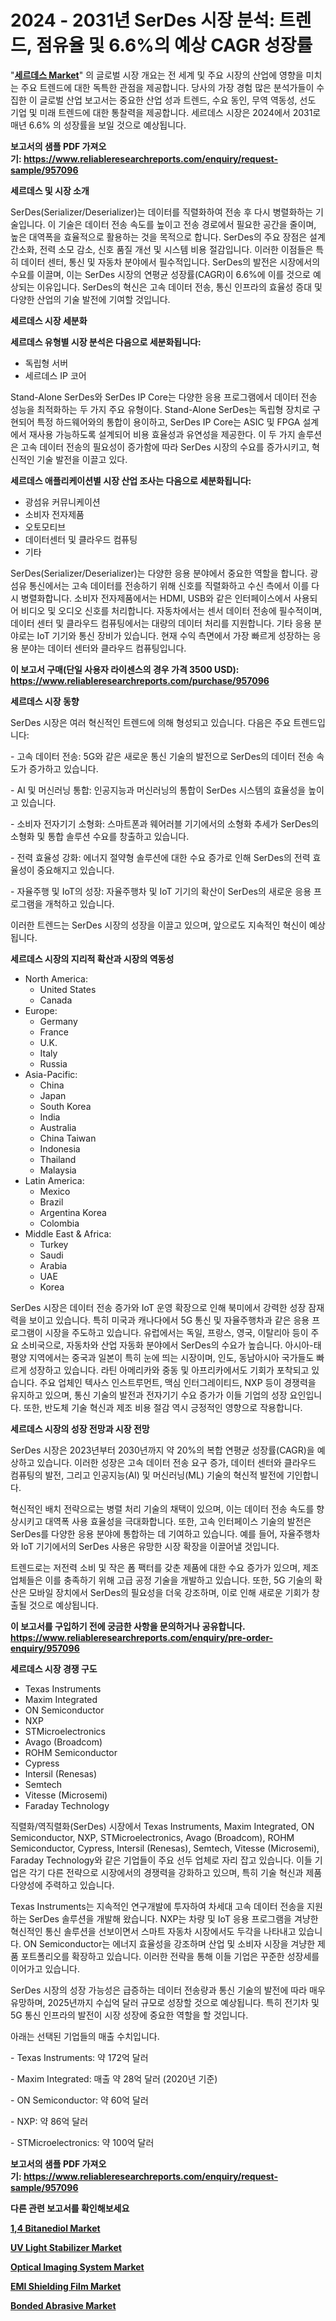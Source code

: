 <p><h1>2024 - 2031년 SerDes 시장 분석: 트렌드, 점유율 및 6.6%의 예상 CAGR 성장률</h1></p><p>"<strong><a href="https://www.reliableresearchreports.com/serdes-r957096?utm_campaign=106&utm_medium=7&utm_source=Github&utm_content=ia&utm_term=26122024&utm_id=serdes">세르데스 Market</a></strong>" 의 글로벌 시장 개요는 전 세계 및 주요 시장의 산업에 영향을 미치는 주요 트렌드에 대한 독특한 관점을 제공합니다. 당사의 가장 경험 많은 분석가들이 수집한 이 글로벌 산업 보고서는 중요한 산업 성과 트렌드, 수요 동인, 무역 역동성, 선도 기업 및 미래 트렌드에 대한 통찰력을 제공합니다. 세르데스 시장은 2024에서 2031로 매년 6.6% 의 성장률을 보일 것으로 예상됩니다.&nbsp;</p>
<p><strong>보고서의 샘플 PDF 가져오기:&nbsp;<a href="https://www.reliableresearchreports.com/enquiry/request-sample/957096?utm_campaign=106&utm_medium=7&utm_source=Github&utm_content=ia&utm_term=26122024&utm_id=serdes">https://www.reliableresearchreports.com/enquiry/request-sample/957096</a></strong></p>
<p><strong>세르데스 및 시장 소개</strong></p>
<p><p>SerDes(Serializer/Deserializer)는 데이터를 직렬화하여 전송 후 다시 병렬화하는 기술입니다. 이 기술은 데이터 전송 속도를 높이고 전송 경로에서 필요한 공간을 줄이며, 높은 대역폭을 효율적으로 활용하는 것을 목적으로 합니다. SerDes의 주요 장점은 설계 간소화, 전력 소모 감소, 신호 품질 개선 및 시스템 비용 절감입니다. 이러한 이점들은 특히 데이터 센터, 통신 및 자동차 분야에서 필수적입니다. SerDes의 발전은 시장에서의 수요를 이끌며, 이는 SerDes 시장의 연평균 성장률(CAGR)이 6.6%에 이를 것으로 예상되는 이유입니다. SerDes의 혁신은 고속 데이터 전송, 통신 인프라의 효율성 증대 및 다양한 산업의 기술 발전에 기여할 것입니다.</p></p>
<p><strong>세르데스 시장 세분화</strong></p>
<p><strong>세르데스 유형별 시장 분석은 다음으로 세분화됩니다:</strong></p>
<p><ul><li>독립형 서버</li><li>세르데스 IP 코어</li></ul></p>
<p><p>Stand-Alone SerDes와 SerDes IP Core는 다양한 응용 프로그램에서 데이터 전송 성능을 최적화하는 두 가지 주요 유형이다. Stand-Alone SerDes는 독립형 장치로 구현되어 특정 하드웨어와의 통합이 용이하고, SerDes IP Core는 ASIC 및 FPGA 설계에서 재사용 가능하도록 설계되어 비용 효율성과 유연성을 제공한다. 이 두 가지 솔루션은 고속 데이터 전송의 필요성이 증가함에 따라 SerDes 시장의 수요를 증가시키고, 혁신적인 기술 발전을 이끌고 있다.</p></p>
<p><strong>세르데스 애플리케이션별 시장 산업 조사는 다음으로 세분화됩니다:</strong></p>
<p><ul><li>광섬유 커뮤니케이션</li><li>소비자 전자제품</li><li>오토모티브</li><li>데이터센터 및 클라우드 컴퓨팅</li><li>기타</li></ul></p>
<p><p>SerDes(Serializer/Deserializer)는 다양한 응용 분야에서 중요한 역할을 합니다. 광섬유 통신에서는 고속 데이터를 전송하기 위해 신호를 직렬화하고 수신 측에서 이를 다시 병렬화합니다. 소비자 전자제품에서는 HDMI, USB와 같은 인터페이스에서 사용되어 비디오 및 오디오 신호를 처리합니다. 자동차에서는 센서 데이터 전송에 필수적이며, 데이터 센터 및 클라우드 컴퓨팅에서는 대량의 데이터 처리를 지원합니다. 기타 응용 분야로는 IoT 기기와 통신 장비가 있습니다. 현재 수익 측면에서 가장 빠르게 성장하는 응용 분야는 데이터 센터와 클라우드 컴퓨팅입니다.</p></p>
<p><strong>이 보고서 구매(단일 사용자 라이센스의 경우 가격 3500 USD): <a href="https://www.reliableresearchreports.com/purchase/957096?utm_campaign=106&utm_medium=7&utm_source=Github&utm_content=ia&utm_term=26122024&utm_id=serdes">https://www.reliableresearchreports.com/purchase/957096</a></strong></p>
<p><strong>세르데스 시장 동향</strong></p>
<p><p>SerDes 시장은 여러 혁신적인 트렌드에 의해 형성되고 있습니다. 다음은 주요 트렌드입니다:</p><p>- 고속 데이터 전송: 5G와 같은 새로운 통신 기술의 발전으로 SerDes의 데이터 전송 속도가 증가하고 있습니다.</p><p>- AI 및 머신러닝 통합: 인공지능과 머신러닝의 통합이 SerDes 시스템의 효율성을 높이고 있습니다.</p><p>- 소비자 전자기기 소형화: 스마트폰과 웨어러블 기기에서의 소형화 추세가 SerDes의 소형화 및 통합 솔루션 수요를 창출하고 있습니다.</p><p>- 전력 효율성 강화: 에너지 절약형 솔루션에 대한 수요 증가로 인해 SerDes의 전력 효율성이 중요해지고 있습니다.</p><p>- 자율주행 및 IoT의 성장: 자율주행차 및 IoT 기기의 확산이 SerDes의 새로운 응용 프로그램을 개척하고 있습니다.</p><p>이러한 트렌드는 SerDes 시장의 성장을 이끌고 있으며, 앞으로도 지속적인 혁신이 예상됩니다.</p></p>
<p><strong>세르데스 시장의 지리적 확산과 시장의 역동성</strong></p>
<p><ul>
    <li>
        North America:
        <ul>
            <li>United States</li>
            <li>Canada</li>
        </ul>
    </li>
    <li>
        Europe:
        <ul>
            <li>Germany</li>
            <li>France</li>
            <li>U.K.</li>
            <li>Italy</li>
            <li>Russia</li>
        </ul>
    </li>
    <li>
        Asia-Pacific:
        <ul>
            <li>China</li>
            <li>Japan</li>
            <li>South Korea</li>
            <li>India</li>
            <li>Australia</li>
            <li>China Taiwan</li>
            <li>Indonesia</li>
            <li>Thailand</li>
            <li>Malaysia</li>
        </ul>
    </li>
    <li>
        Latin America:
        <ul>
            <li>Mexico</li>
            <li>Brazil</li>
            <li>Argentina Korea</li>
            <li>Colombia</li>
        </ul>
    </li>
    <li>
        Middle East & Africa:
        <ul>
            <li>Turkey</li>
            <li>Saudi</li>
            <li>Arabia</li>
            <li>UAE</li>
            <li>Korea</li>
        </ul>
    </li>
    </ul></p>
<p><p>SerDes 시장은 데이터 전송 증가와 IoT 운영 확장으로 인해 북미에서 강력한 성장 잠재력을 보이고 있습니다. 특히 미국과 캐나다에서 5G 통신 및 자율주행차과 같은 응용 프로그램이 시장을 주도하고 있습니다. 유럽에서는 독일, 프랑스, 영국, 이탈리아 등이 주요 소비국으로, 자동차와 산업 자동화 분야에서 SerDes의 수요가 높습니다. 아시아-태평양 지역에서는 중국과 일본이 특히 눈에 띄는 시장이며, 인도, 동남아시아 국가들도 빠르게 성장하고 있습니다. 라틴 아메리카와 중동 및 아프리카에서도 기회가 포착되고 있습니다. 주요 업체인 텍사스 인스트루먼트, 맥심 인터그레이티드, NXP 등이 경쟁력을 유지하고 있으며, 통신 기술의 발전과 전자기기 수요 증가가 이들 기업의 성장 요인입니다. 또한, 반도체 기술 혁신과 제조 비용 절감 역시 긍정적인 영향으로 작용합니다.</p></p>
<p><strong>세르데스 시장의 성장 전망과 시장 전망</strong></p>
<p><p>SerDes 시장은 2023년부터 2030년까지 약 20%의 복합 연평균 성장률(CAGR)을 예상하고 있습니다. 이러한 성장은 고속 데이터 전송 요구 증가, 데이터 센터와 클라우드 컴퓨팅의 발전, 그리고 인공지능(AI) 및 머신러닝(ML) 기술의 혁신적 발전에 기인합니다.</p><p>혁신적인 배치 전략으로는 병렬 처리 기술의 채택이 있으며, 이는 데이터 전송 속도를 향상시키고 대역폭 사용 효율성을 극대화합니다. 또한, 고속 인터페이스 기술의 발전은 SerDes를 다양한 응용 분야에 통합하는 데 기여하고 있습니다. 예를 들어, 자율주행차와 IoT 기기에서의 SerDes 사용은 유망한 시장 확장을 이끌어낼 것입니다.</p><p>트렌드로는 저전력 소비 및 작은 폼 팩터를 갖춘 제품에 대한 수요 증가가 있으며, 제조업체들은 이를 충족하기 위해 고급 공정 기술을 개발하고 있습니다. 또한, 5G 기술의 확산은 모바일 장치에서 SerDes의 필요성을 더욱 강조하며, 이로 인해 새로운 기회가 창출될 것으로 예상됩니다.</p></p>
<p><strong>이 보고서를 구입하기 전에 궁금한 사항을 문의하거나 공유합니다. <a href="https://www.reliableresearchreports.com/enquiry/pre-order-enquiry/957096?utm_campaign=106&utm_medium=7&utm_source=Github&utm_content=ia&utm_term=26122024&utm_id=serdes">https://www.reliableresearchreports.com/enquiry/pre-order-enquiry/957096</a></strong></p>
<p><strong>세르데스 시장 경쟁 구도</strong></p>
<p><ul><li>Texas Instruments</li><li>Maxim Integrated</li><li>ON Semiconductor</li><li>NXP</li><li>STMicroelectronics</li><li>Avago (Broadcom)</li><li>ROHM Semiconductor</li><li>Cypress</li><li>Intersil (Renesas)</li><li>Semtech</li><li>Vitesse (Microsemi)</li><li>Faraday Technology</li></ul></p>
<p><p>직렬화/역직렬화(SerDes) 시장에서 Texas Instruments, Maxim Integrated, ON Semiconductor, NXP, STMicroelectronics, Avago (Broadcom), ROHM Semiconductor, Cypress, Intersil (Renesas), Semtech, Vitesse (Microsemi), Faraday Technology와 같은 기업들이 주요 선두 업체로 자리 잡고 있습니다. 이들 기업은 각기 다른 전략으로 시장에서의 경쟁력을 강화하고 있으며, 특히 기술 혁신과 제품 다양성에 주력하고 있습니다.</p><p>Texas Instruments는 지속적인 연구개발에 투자하여 차세대 고속 데이터 전송을 지원하는 SerDes 솔루션을 개발해 왔습니다. NXP는 차량 및 IoT 응용 프로그램을 겨냥한 혁신적인 통신 솔루션을 선보이면서 스마트 자동차 시장에서도 두각을 나타내고 있습니다. ON Semiconductor는 에너지 효율성을 강조하며 산업 및 소비자 시장을 겨냥한 제품 포트폴리오를 확장하고 있습니다. 이러한 전략을 통해 이들 기업은 꾸준한 성장세를 이어가고 있습니다.</p><p>SerDes 시장의 성장 가능성은 급증하는 데이터 전송량과 통신 기술의 발전에 따라 매우 유망하며, 2025년까지 수십억 달러 규모로 성장할 것으로 예상됩니다. 특히 전기차 및 5G 통신 인프라의 발전이 시장 성장에 중요한 역할을 할 것입니다.</p><p>아래는 선택된 기업들의 매출 수치입니다.</p><p>- Texas Instruments: 약 172억 달러 </p><p>- Maxim Integrated: 매출 약 28억 달러 (2020년 기준)</p><p>- ON Semiconductor: 약 60억 달러 </p><p>- NXP: 약 86억 달러 </p><p>- STMicroelectronics: 약 100억 달러</p></p>
<p><strong>보고서의 샘플 PDF 가져오기:&nbsp;<a href="https://www.reliableresearchreports.com/enquiry/request-sample/957096?utm_campaign=106&utm_medium=7&utm_source=Github&utm_content=ia&utm_term=26122024&utm_id=serdes">https://www.reliableresearchreports.com/enquiry/request-sample/957096</a></strong></p>
<p><strong></strong></p>
<p><strong></strong></p>
<p><strong></strong></p>
<p><strong></strong></p>
<p><strong>다른 관련 보고서를 확인해보세요</strong></p>
<p><strong><p><a href="https://github.com/abbislposival/Market-Research-Report-List-1/blob/main/14-bitanediol-market.md?utm_campaign=106&utm_medium=7&utm_source=Github&utm_content=ia&utm_term=26122024&utm_id=serdes">1,4 Bitanediol Market</a></p><p><a href="https://www.linkedin.com/pulse/market-overview-uv-light-stabilizer-projected-grow-102-cagr-94p0f?utm_campaign=106&utm_medium=7&utm_source=Github&utm_content=ia&utm_term=26122024&utm_id=serdes">UV Light Stabilizer Market</a></p><p><a href="https://www.linkedin.com/pulse/detailed-analysis-optical-imaging-system-market-growth-from-ev1bf?utm_campaign=106&utm_medium=7&utm_source=Github&utm_content=ia&utm_term=26122024&utm_id=serdes">Optical Imaging System Market</a></p><p><a href="https://www.linkedin.com/pulse/in-depth-analysis-emi-shielding-film-market-selling-gfq8e?utm_campaign=106&utm_medium=7&utm_source=Github&utm_content=ia&utm_term=26122024&utm_id=serdes">EMI Shielding Film Market</a></p><p><a href="https://github.com/DixieGrimes/Market-Research-Report-List-1/blob/main/bonded-abrasive-market.md?utm_campaign=106&utm_medium=7&utm_source=Github&utm_content=ia&utm_term=26122024&utm_id=serdes">Bonded Abrasive Market</a></p></strong></p>
<p></p>